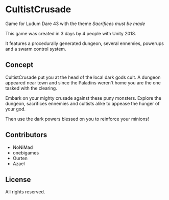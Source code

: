 # CultistCrusade
Game for Ludum Dare 43 with the theme _Sacrifices must be made_

This game was created in 3 days by 4 people with Unity 2018.

It features a procedurally generated dungeon, several ennemies, powerups and a swarm control system.

## Concept

CultistCrusade put you at the head of the local dark gods cult. A dungeon appeared near town and since the Paladins weren't home you are the one tasked with the clearing.


Embark on your mighty crusade against these puny monsters.
Explore the dungeon, sacrifices ennemies and cultists alike to appease the hunger of your god.

Then use the dark powers blessed on you to reinforce your minions!
 
 ## Contributors
* NoNiMad
* onebigames
* Ourten
* Azael
 
 ## License
 All rights reserved.
